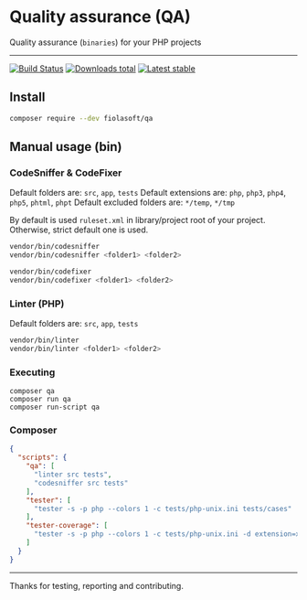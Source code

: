 # Quality assurance (QA) 

Quality assurance (`binaries`) for your PHP projects

-----

[![Build Status](https://img.shields.io/travis/fiolasoft/qa.svg?style=flat-square)](https://travis-ci.org/fiolasoft/qa)
[![Downloads total](https://img.shields.io/packagist/dt/fiolasoft/qa.svg?style=flat-square)](https://packagist.org/packages/fiolasoft/qa)
[![Latest stable](https://img.shields.io/packagist/v/fiolasoft/qa.svg?style=flat-square)](https://packagist.org/packages/fiolasoft/qa)

## Install

```bash
composer require --dev fiolasoft/qa
```

## Manual usage (bin)

### CodeSniffer & CodeFixer

Default folders are: `src`, `app`, `tests`
Default extensions are: `php`, `php3`, `php4`, `php5`, `phtml`, `phpt`
Default excluded folders are: `*/temp`, `*/tmp`

By default is used `ruleset.xml` in library/project root of your project. Otherwise, strict default one is used.

```sh
vendor/bin/codesniffer
vendor/bin/codesniffer <folder1> <folder2>
```

```sh
vendor/bin/codefixer
vendor/bin/codefixer <folder1> <folder2>
```

### Linter (PHP)

Default folders are: `src`, `app`, `tests`

```sh
vendor/bin/linter
vendor/bin/linter <folder1> <folder2>
```

### Executing

```
composer qa
composer run qa
composer run-script qa
```

### Composer

```json
{
  "scripts": {
    "qa": [
      "linter src tests",
      "codesniffer src tests"
    ],
    "tester": [
      "tester -s -p php --colors 1 -c tests/php-unix.ini tests/cases"
    ],
    "tester-coverage": [
      "tester -s -p php --colors 1 -c tests/php-unix.ini -d extension=xdebug.so --coverage ./coverage.xml --coverage-src ./src tests/cases "
    ]
  }
}
```

-----

Thanks for testing, reporting and contributing.
